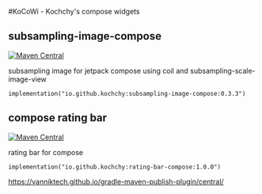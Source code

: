 #KoCoWi - Kochchy's compose widgets

## subsampling-image-compose

[![Maven Central](https://img.shields.io/maven-central/v/io.github.kochchy/subsampling-image-compose)](https://mvnrepository.com/artifact/io.github.kochchy/subsampling-image-compose)

subsampling image for jetpack compose using coil and subsampling-scale-image-view 

`implementation("io.github.kochchy:subsampling-image-compose:0.3.3")`

## compose rating bar

[![Maven Central](https://img.shields.io/maven-central/v/io.github.kochchy/rating-bar-compose)](https://mvnrepository.com/artifact/io.github.kochchy/rating-bar-compose)

rating bar for compose

`implementation("io.github.kochchy:rating-bar-compose:1.0.0")`

https://vanniktech.github.io/gradle-maven-publish-plugin/central/
